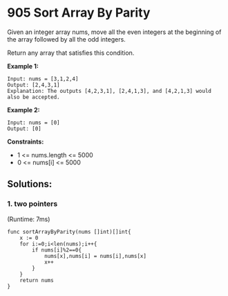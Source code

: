 # 905 Sort Array By Parity

Given an integer array nums, move all the even integers at the beginning of the array followed by all the odd integers.

Return any array that satisfies this condition.

**Example 1:**

```
Input: nums = [3,1,2,4]
Output: [2,4,3,1]
Explanation: The outputs [4,2,3,1], [2,4,1,3], and [4,2,1,3] would also be accepted.
```

**Example 2:**

```
Input: nums = [0]
Output: [0]
```

**Constraints:**

- 1 <= nums.length <= 5000
- 0 <= nums[i] <= 5000

## Solutions:

### 1. two pointers

(Runtime: 7ms)

```
func sortArrayByParity(nums []int)[]int{
    x := 0
    for i:=0;i<len(nums);i++{
        if nums[i]%2==0{
            nums[x],nums[i] = nums[i],nums[x]
            x++
        }
    }
    return nums
}
```
